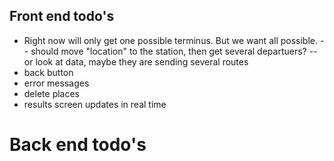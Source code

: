 ## Front end todo's
- Right now will only get one possible terminus. But we want all possible. 
-- should move "location" to the station, then get several departuers? 
-- or look at data, maybe they are sending several routes
- back button
- error messages
- delete places
- results screen updates in real time

# Back end todo's


